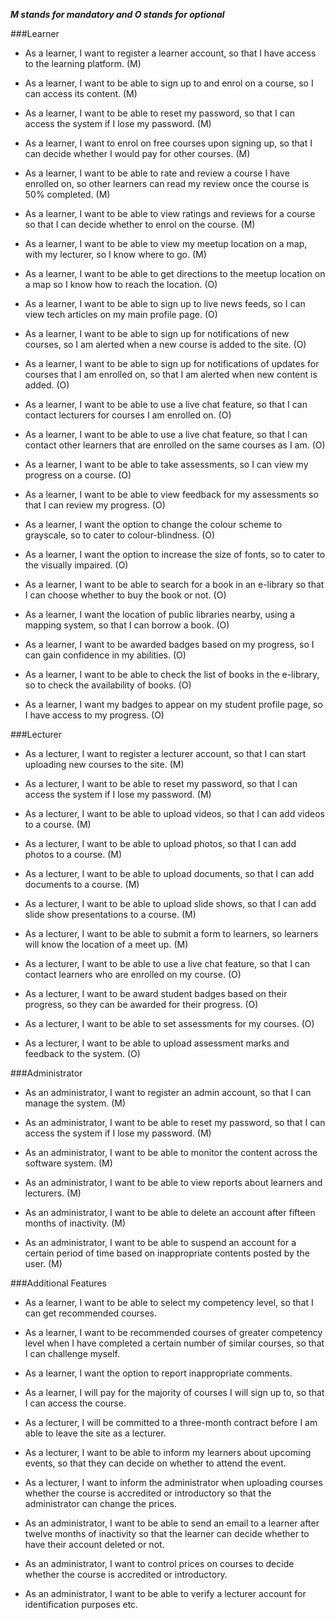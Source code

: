 ***M stands for mandatory and O stands for optional***

###Learner

- As a learner, I want to register a learner account, so that I have access to the learning platform. (M)

- As a learner, I want to be able to sign up to and enrol on a course, so I can access its content. (M)

- As a learner, I want to be able to reset my password, so that I can access the system if I lose my password. (M)

- As a learner, I want to enrol on free courses upon signing up, so that I can decide whether I would pay for other courses. (M)

- As a learner, I want to be able to rate and review a course I have enrolled on, so other learners can read my review once the course is 50% completed. (M)

- As a learner, I want to be able to view ratings and reviews for a course so that I can decide whether to enrol on the course. (M)

- As a learner, I want to be able to view my meetup location on a map, with my lecturer, so I know where to go. (M)

- As a learner, I want to be able to get directions to the meetup location on a map so I know how to reach the location. (O)

- As a learner, I want to be able to sign up to live news feeds, so I can view tech articles on my main profile page. (O)

- As a learner, I want to be able to sign up for notifications of new courses, so I am alerted when a new course is added to the site. (O)

- As a learner, I want to be able to sign up for notifications of updates for courses that I am enrolled on, so that I am alerted when new content is added. (O)

- As a learner, I want to be able to use a live chat feature, so that I can contact lecturers for courses I am enrolled on. (O)

- As a learner, I want to be able to use a live chat feature, so that I can contact other learners that are enrolled on the same courses as I am. (O)

- As a learner, I want to be able to take assessments, so I can view my progress on a course. (O)

- As a learner, I want to be able to view feedback for my assessments so that I can review my progress. (O)

- As a learner, I want the option to change the colour scheme to grayscale, so to cater to colour-blindness. (O)

- As a learner, I want the option to increase the size of fonts, so to cater to the visually impaired. (O)

- As a learner, I want to be able to search for a book in an e-library so that I can choose whether to buy the book or not. (O)

- As a learner, I want the location of public libraries nearby, using a mapping system, so that I can borrow a book. (O)

- As a learner, I want to be awarded badges based on my progress, so I can gain confidence in my abilities. (O)

- As a learner, I want to be able to check the list of books in the e-library, so to check the availability of books. (O)

- As a learner, I want my badges to appear on my student profile page, so I have access to my progress. (O)

###Lecturer

- As a lecturer, I want to register a lecturer account, so that I can start uploading new courses to the site. (M)

- As a lecturer, I want to be able to reset my password, so that I can access the system if I lose my password. (M)

- As a lecturer, I want to be able to upload videos, so that I can add videos to a course. (M)

- As a lecturer, I want to be able to upload photos, so that I can add photos to a course. (M)

- As a lecturer, I want to be able to upload documents, so that I can add documents to a course. (M)

- As a lecturer, I want to be able to upload slide shows, so that I can add slide show presentations to a course. (M)

- As a lecturer, I want to be able to submit a form to learners, so learners will know the location of a meet up. (M)

- As a lecturer, I want to be able to use a live chat feature, so that I can contact learners who are enrolled on my course. (O)

- As a lecturer, I want to be award student badges based on their progress, so they can be awarded for their progress. (O)

- As a lecturer, I want to be able to set assessments for my courses. (O)

- As a lecturer, I want to be able to upload assessment marks and feedback to the system. (O)

###Administrator

- As an administrator, I want to register an admin account, so that I can manage the system. (M)

- As an administrator, I want to be able to reset my password, so that I can access the system if I lose my password. (M)

- As an administrator, I want to be able to monitor the content across the software system. (M)

- As an administrator, I want to be able to view reports about learners and lecturers. (M)

- As an administrator, I want to be able to delete an account after fifteen months of inactivity. (M)

- As an administrator, I want to be able to suspend an account for a certain period of time based on inappropriate contents posted by the user. (M)

###Additional Features

- As a learner, I want to be able to select my competency level, so that I can get recommended courses.

- As a learner, I want to be recommended courses of greater competency level when I have completed a certain number of similar courses, so that I can challenge myself.

- As a learner, I want the option to report inappropriate comments.

- As a learner, I will pay for the majority of courses I will sign up to, so that I can access the course.

- As a lecturer, I will be committed to a three-month contract before I am able to leave the site as a lecturer.

- As a lecturer, I want to be able to inform my learners about upcoming events, so that they can decide on whether to attend the event.

- As a lecturer, I want to inform the administrator when uploading courses whether the course is accredited or introductory so that the administrator can change the prices.

- As an administrator, I want to be able to send an email to a learner after twelve months of inactivity so that the learner can decide whether to have their account deleted or not.

- As an administrator, I want to control prices on courses to decide whether the course is accredited or introductory.

- As an administrator, I want to be able to verify a lecturer account for identification purposes etc.
